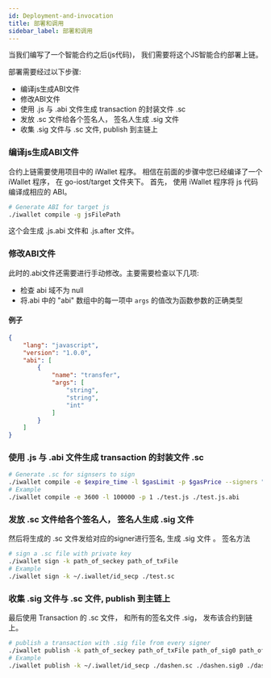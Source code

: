 ```yaml
---
id: Deployment-and-invocation
title: 部署和调用
sidebar_label: 部署和调用
---
```


当我们编写了一个智能合约之后(js代码)， 我们需要将这个JS智能合约部署上链。

部署需要经过以下步骤:

- 编译js生成ABI文件
- 修改ABI文件
- 使用 .js 与 .abi 文件生成 transaction 的封装文件 .sc
- 发放 .sc 文件给各个签名人， 签名人生成 .sig 文件
- 收集 .sig 文件与 .sc 文件, publish 到主链上

### 编译js生成ABI文件
合约上链需要使用项目中的 iWallet 程序。 相信在前面的步骤中您已经编译了一个 iWallet 程序， 在 go-iost/target 文件夹下。
首先， 使用 iWallet 程序将 js 代码编译成相应的 ABI。

```bash
# Generate ABI for target js
./iwallet compile -g jsFilePath
```

这个会生成 .js.abi 文件和 .js.after 文件。
### 修改ABI文件
此时的.abi文件还需要进行手动修改。主要需要检查以下几项:

- 检查 abi 域不为 null
- 将.abi 中的 "abi" 数组中的每一项中 ```args``` 的值改为函数参数的正确类型

#### 例子
```json
{
    "lang": "javascript",
    "version": "1.0.0",
    "abi": [
        {
            "name": "transfer",
            "args": [
                "string",
                "string",
                "int"
            ]
        }
    ]
}
```

### 使用 .js 与 .abi 文件生成 transaction 的封装文件 .sc

```bash
# Generate .sc for signsers to sign
./iwallet compile -e $expire_time -l $gasLimit -p $gasPrice --signers "ID0, ID1..."
# Example
./iwallet compile -e 3600 -l 100000 -p 1 ./test.js ./test.js.abi
```
### 发放 .sc 文件给各个签名人， 签名人生成 .sig 文件
然后将生成的 .sc 文件发给对应的signer进行签名, 生成 .sig 文件 。
签名方法

```bash
# sign a .sc file with private key
./iwallet sign -k path_of_seckey path_of_txFile
# Example
./iwallet sign -k ~/.iwallet/id_secp ./test.sc
```
### 收集 .sig 文件与 .sc 文件, publish 到主链上
最后使用 Transaction 的 .sc 文件， 和所有的签名文件 .sig， 发布该合约到链上。

```bash
# publish a transaction with .sig file from every signer
./iwallet publish -k path_of_seckey path_of_txFile path_of_sig0 path_of_sig1 ...
# Example
./iwallet publish -k ~/.iwallet/id_secp ./dashen.sc ./dashen.sig0 ./dashen.sig1
```

